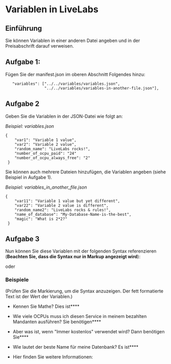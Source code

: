 # Variablen in LiveLabs

## Einführung

Sie können Variablen in einer anderen Datei angeben und in der Preisabschrift darauf verweisen.

## Aufgabe 1:

Fügen Sie der manifest.json im oberen Abschnitt Folgendes hinzu:

       "variables": ["../../variables/variables.json",
                     "../../variables/variables-in-another-file.json"],
    

## Aufgabe 2

Geben Sie die Variablen in der JSON-Datei wie folgt an:

_Beispiel: variables.json_

    {
        "var1": "Variable 1 value",
        "var2": "Variable 2 value",
        "random_name": "LiveLabs rocks!",
        "number_of_ocpu_paid": "24"
        "number_of_ocpu_always_free": "2"
     }
    

Sie können auch mehrere Dateien hinzufügen, die Variablen angeben (siehe Beispiel in Aufgabe 1).

_Beispiel: variables\_in\_another\_file.json_

    {
        "var11": "Variable 1 value but yet different",
        "var22": "Variable 2 value is different",
        "random_name2": "LiveLabs rocks & rules!",
        "name_of_database": "My-Database-Name-is-the-best",
        "magic": "What is 2*2?"
     }
    

## Aufgabe 3

Nun können Sie diese Variablen mit der folgenden Syntax referenzieren (**Beachten Sie, dass die Syntax nur in Markup angezeigt wird**):

[](var:var1)

oder

[](var:magic)

### Beispiele

(Prüfen Sie die Markierung, um die Syntax anzuzeigen. Der fett formatierte Text ist der Wert der Variablen.)

*   Kennen Sie Mathe? Dies ist**[](var:magic)**
    
*   Wie viele OCPUs muss ich diesen Service in meinem bezahlten Mandanten ausführen? Sie benötigen**[](var:number_of_ocpu_paid)**
    
*   Aber was ist, wenn "Immer kostenlos" verwendet wird? Dann benötigen Sie**[](var:number_of_ocpu_always_free)**
    
*   Wie lautet der beste Name für meine Datenbank? Es ist**[](var:name_of_database)**
    
*   Hier finden Sie weitere Informationen:**[](var:doc_link)**